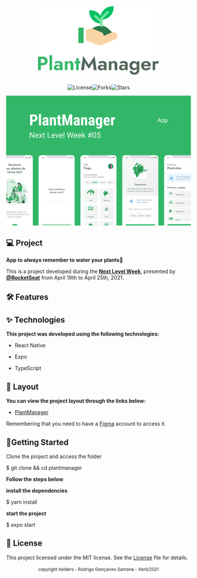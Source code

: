 <h1 align="center">
    <img src=".github/logo.svg" style="zoom:75%" />
</h1>

<p align="center">
    <img  src="https://img.shields.io/static/v1?label=license&message=MIT&color=FFFFFF&labelColor=32B768" alt="License"><img src="https://img.shields.io/github/forks/birobirobiro/nlw-05-plantmanager?label=forks&message=MIT&color=FFFFFF&labelColor=32B768" alt="Forks"><img src="https://img.shields.io/github/stars/birobirobiro/nlw-05-plantmanager?label=stars&message=MIT&color=FFFFFF&labelColor=32B768" alt="Stars">
</p>

<p align="center">
    <img src=".github/plantmanager-preview.png">
</p>


## :computer: Project

__App to always remember to water your plants__🌱

This is a project developed during the **[Next Level Week](https://nextlevelweek.com/)**, presented by **[@RocketSeat](https://github.com/RocketSeat)** from April 19th to April 25th, 2021.

## :hammer_and_wrench: Features



## ✨ Technologies

__This project was developed using the following technologies:__

- React Native

- Expo

- TypeScript

  

## 🔖 Layout

__You can view the project layout through the links below:__

- [PlantManager](https://www.figma.com/file/IhQRtrOZdu3TrvkPYREzOy/PlantManager) 

Remembering that you need to have a [Figma](http://figma.com/) account to access it.

## 🚀Getting Started

Clone the project and access the folder

$ git clone && cd plantmanager

__Follow the steps below__

__install the dependencies__

$ yarn install

 __start the project__

$ expo start

## 📄 License

This project licensed under the MIT license. See the [License](LICENSE.md) file for details.



<div align="center">
  <small>copyright holders - Rodrigo Gonçalves Santana - Abril/2021</small>
</div>

